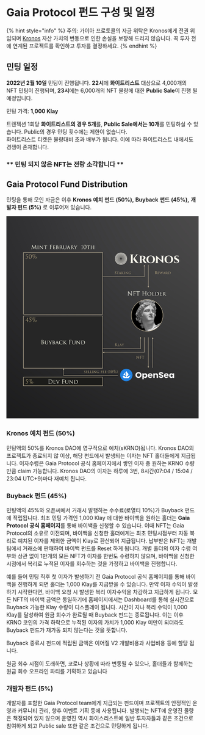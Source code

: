 # Gaia Protocol 펀드 구성 및 일정

{% hint style="info" %}
주의: 가이아 프로토콜의 자금 위탁은 Kronos에게 전권 위임되며 [Kronos](https://docs.kronosdao.finance/v/kr/) 자산 가치의 변동으로 인한 손실을 보장해 드리지 않습니다. 꼭 투자 전에 연계된 프로젝트를 확인하고 투자를 결정하세요.
{% endhint %}

## 민팅 일정

**2022년 2월 10일** 민팅이 진행됩니다. **22시**에 **화이트리스트** 대상으로 4,000개의 NFT 민팅이 진행되며, **23시**에는 6,000개의 NFT 물량에 대한 **Public Sale**이 진행 될 예정입니다.

민팅 가격: **1,000 Klay**

트렌젝션 1회당 **화이트리스트의 경우 5개**를, **Public Sale에서는 10개**를 민팅하실 수 있습니다. Public의 경우 민팅 횟수에는 제한이 없습니다. \
화이트리스트 티켓은 물량대비 초과 배부가 됩니다. 이에 따라 화이트리스트 내에서도 경쟁이 존재합니다.

### \*\* 민팅 되지 않은 NFT는 **전량 소각**합니다 \*\*

## Gaia Protocol Fund Distribution

민팅을 통해 모인 자금은 이후 **Kronos** **예치** **펀드** **(50%),** **Buyback** **펀드** **(45%),** **개발자 펀드 (5%)** 로 이루어져 있습니다.

![](<../.gitbook/assets/Fund Distribution.jpeg>)

### Kronos 예치 펀드 (50%)

민팅액의 50%를 Kronos DAO에 영구적으로 예치(sKRNO)됩니다. Kronos DAO의 프로젝트가 종료되지 않 이상, 해당 펀드에서 발생되는 이자는 NFT 홀더들에게 지급됩니다. 이자수령은 Gaia Protocol 공식 홈페이지에서 쌓인 이자 중 원하는 KRNO 수량만큼 claim 가능합니다. Kronos DAO의 이자는 하루에 3번, 8시간(07:04 / 15:04 / 23:04 UTC+9)마다 재예치 됩니다.

### Buyback 펀드 (45%)

민팅액의 45%와 오픈씨에서 거래시 발행하는 수수료(로열티 10%)가 Buyback 펀드에 적립됩니다. 최초 민팅 가격인 1,000 Klay 에 대한 바이백을 원하는 홀더는 **Gaia Protocol 공식 홈페이지**를 통해 바이백을 신청할 수 있습니다. 이때 NFT는 Gaia Protocol의 소유로 이전되며, 바이백을 신청한 홀더에게는 최초 민팅시점부터 자동 복리로 예치된 이자를 제외한 금액이 Klay로 환산되어 지급됩니다. 납부받은 NFT는 개발팀에서 거래소에 판매하여 바이백 펀드를 Reset 하게 됩니다. 개별 홀더의 이자 수령 여부와 상관 없이 1만개의 모든 NFT가 이자를 한번도 수령하지 않으며, 바이백을 신청한 시점에서 복리로 누적된 이자를 회수하는 것을 가정하고 바이백을 진행합니다.

예를 들어 민팅 직후 첫 이자가 발생하기 전 Gaia Protocol 공식 홈페이지를 통해 바이백을 진행하게 되면 홀더는 1,000 Klay를 지급받을 수 있습니다. 만약 이자 수익이 발생하기 시작한다면, 바이백 요청 시 발생한 복리 이자수익을 차감하고 지급하게 됩니다. 모든 NFT의 바이백 금액은 동일하기에 홈페이지에서는 Dashboard를 통해 실시간으로 Buyback 가능한 Klay 수량이 디스플레이 됩니다. 시간이 지나 복리 수익이 1,000 Klay를 달성하여 원금 회수가 완료될 때 Buyback 펀드는 종료됩니다. 이는 이후 KRNO 코인의 가격 하락으로 누적된 이자의 가치가 1,000 Klay 미만이 되더라도 Buyback 펀드가 재가동 되지 않는다는 것을 뜻합니다.

Buyback 종료시 펀드에 적립된 금액은 이어질 V2 개발비용과 사업비용 등에 할당 됩니다.

원금 회수 시점이 도래하면, 코로나 상황에 따라 변동될 수 있으나, 홀더들과 함께하는 원금 회수 오프라인 파티를 기획하고 있습니다

### 개발자 펀드 (5%)

개발자를 포함한 Gaia Protocol team에게 지급되는 펀드이며 프로젝트의 안정적인 운영과 커뮤니티 관리, 향후 이벤트 기획 등에 사용됩니다. 발행되는 NFT에 운영진 물량은 책정되어 있지 않으며 운영진 역시 화이스리스트에 일반 투자자들과 같은 조건으로 참여하게 되고 Public sale 또한 같은 조건으로 민팅하게 됩니다.
